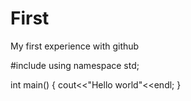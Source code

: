 # First
My first experience with github


#include<iostream>
using namespace std;

int main()
{
    cout<<"Hello world"<<endl;
}

